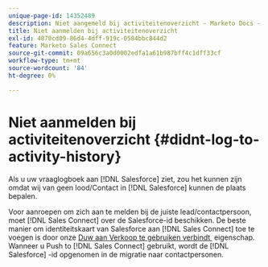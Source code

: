 ```yaml
---
unique-page-id: 14352489
description: Niet aangemeld bij activiteitenoverzicht - Marketo Docs - Productdocumentatie
title: Niet aanmelden bij activiteitenoverzicht
exl-id: 4870cd09-86d4-4dff-919c-0584bbc844d2
feature: Marketo Sales Connect
source-git-commit: 09a656c3a0d0002edfa1a61b987bff4c1dff33cf
workflow-type: tm+mt
source-wordcount: '84'
ht-degree: 0%

---
```


# Niet aanmelden bij activiteitenoverzicht {#didnt-log-to-activity-history}

Als u uw vraaglogboek aan [!DNL Salesforce] ziet, zou het kunnen zijn omdat wij van geen lood/Contact in [!DNL Salesforce] kunnen de plaats bepalen.

Voor aanroepen om zich aan te melden bij de juiste lead/contactpersoon, moet [!DNL Sales Connect] over de Salesforce-id beschikken. De beste manier om identiteitskaart van Salesforce aan [!DNL Sales Connect] toe te voegen is door onze [&#x200B; Duw aan Verkoop te gebruiken verbindt &#x200B;](/help/marketo/product-docs/marketo-sales-connect/crm/salesforce-customization/push-to-sales-connect.md) eigenschap. Wanneer u Push to [!DNL Sales Connect] gebruikt, wordt de [!DNL Salesforce] -id opgenomen in de migratie naar contactpersonen.
